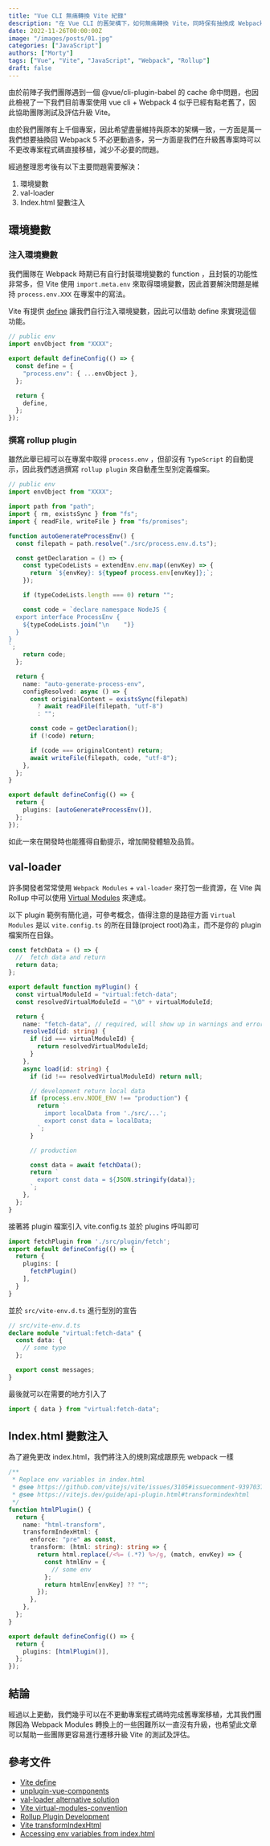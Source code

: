 ```yaml
---
title: "Vue CLI 無痛轉換 Vite 紀錄"
description: "在 Vue CLI 的舊架構下，如何無痛轉換 Vite，同時保有抽換成 Webpack 5 的彈性"
date: 2022-11-26T00:00:00Z
image: "/images/posts/01.jpg"
categories: ["JavaScript"]
authors: ["Morty"]
tags: ["Vue", "Vite", "JavaScript", "Webpack", "Rollup"]
draft: false
---
```


由於前陣子我們團隊遇到一個 @vue/cli-plugin-babel 的 cache 命中問題，也因此檢視了一下我們目前專案使用 vue cli + Webpack 4 似乎已經有點老舊了，因此協助團隊測試及評估升級 Vite。

由於我們團隊有上千個專案，因此希望盡量維持與原本的架構一致，一方面是萬一我們想要抽換回 Webpack 5 不必更動過多，另一方面是我們在升級舊專案時可以不更改專案程式碼直接移植，減少不必要的問題。

經過整理思考後有以下主要問題需要解決：

1. 環境變數
2. val-loader
3. Index.html 變數注入

## 環境變數

### 注入環境變數

我們團隊在 Webpack 時期已有自行封裝環境變數的 function ，且封裝的功能性非常多，但 Vite 使用 `import.meta.env` 來取得環境變數，因此首要解決問題是維持 `process.env.XXX` 在專案中的寫法。

Vite 有提供 [define](https://vitejs.dev/config/shared-options.html#define) 讓我們自行注入環境變數，因此可以借助 define 來實現這個功能。

```ts
// public env
import envObject from "XXXX";

export default defineConfig(() => {
  const define = {
    "process.env": { ...envObject },
  };

  return {
    define,
  };
});
```

### 撰寫 rollup plugin

雖然此舉已經可以在專案中取得 `process.env` ，但卻沒有 `TypeScript` 的自動提示，因此我們透過撰寫 `rollup plugin` 來自動產生型別定義檔案。

```ts
// public env
import envObject from "XXXX";

import path from "path";
import { rm, existsSync } from "fs";
import { readFile, writeFile } from "fs/promises";

function autoGenerateProcessEnv() {
  const filepath = path.resolve("./src/process.env.d.ts");

  const getDeclaration = () => {
    const typeCodeLists = extendEnv.env.map((envKey) => {
      return `${envKey}: ${typeof process.env[envKey]};`;
    });

    if (typeCodeLists.length === 0) return "";

    const code = `declare namespace NodeJS {
  export interface ProcessEnv {
    ${typeCodeLists.join("\n    ")}
  }
}
`;
    return code;
  };

  return {
    name: "auto-generate-process-env",
    configResolved: async () => {
      const originalContent = existsSync(filepath)
        ? await readFile(filepath, "utf-8")
        : "";

      const code = getDeclaration();
      if (!code) return;

      if (code === originalContent) return;
      await writeFile(filepath, code, "utf-8");
    },
  };
}

export default defineConfig(() => {
  return {
    plugins: [autoGenerateProcessEnv()],
  };
});
```

如此一來在開發時也能獲得自動提示，增加開發體驗及品質。

## val-loader

許多開發者常常使用 `Webpack Modules` + `val-loader` 來打包一些資源，在 Vite 與 Rollup 中可以使用 [Virtual Modules](https://vitejs.dev/guide/api-plugin.html#virtual-modules-convention) 來達成。

以下 plugin 範例有簡化過，可參考概念，值得注意的是路徑方面 `Virtual Modules` 是以 `vite.config.ts` 的所在目錄(project root)為主，而不是你的 plugin 檔案所在目錄。

```ts
const fetchData = () => {
  //  fetch data and return
  return data;
};

export default function myPlugin() {
  const virtualModuleId = "virtual:fetch-data";
  const resolvedVirtualModuleId = "\0" + virtualModuleId;

  return {
    name: "fetch-data", // required, will show up in warnings and errors
    resolveId(id: string) {
      if (id === virtualModuleId) {
        return resolvedVirtualModuleId;
      }
    },
    async load(id: string) {
      if (id !== resolvedVirtualModuleId) return null;

      // development return local data
      if (process.env.NODE_ENV !== "production") {
        return `
          import localData from './src/...';
          export const data = localData;
        `;
      }

      // production

      const data = await fetchData();
      return `
        export const data = ${JSON.stringify(data)};
      `;
    },
  };
}
```

接著將 plugin 檔案引入 vite.config.ts 並於 plugins 呼叫即可

```ts
import fetchPlugin from './src/plugin/fetch';
export default defineConfig(() => {
  return {
    plugins: [
      fetchPlugin()
    ],
  }
}
```

並於 `src/vite-env.d.ts` 進行型別的宣告

```ts
// src/vite-env.d.ts
declare module "virtual:fetch-data" {
  const data: {
    // some type
  };

  export const messages;
}
```

最後就可以在需要的地方引入了

```ts
import { data } from "virtual:fetch-data";
```

## Index.html 變數注入

為了避免更改 index.html，我們將注入的規則寫成跟原先 webpack 一樣

```ts
/**
 * Replace env variables in index.html
 * @see https://github.com/vitejs/vite/issues/3105#issuecomment-939703781
 * @see https://vitejs.dev/guide/api-plugin.html#transformindexhtml
 */
function htmlPlugin() {
  return {
    name: "html-transform",
    transformIndexHtml: {
      enforce: "pre" as const,
      transform: (html: string): string => {
        return html.replace(/<%= (.*?) %>/g, (match, envKey) => {
          const htmlEnv = {
            // some env
          };
          return htmlEnv[envKey] ?? "";
        });
      },
    },
  };
}

export default defineConfig(() => {
  return {
    plugins: [htmlPlugin()],
  };
});
```

## 結論

經過以上更動，我們幾乎可以在不更動專案程式碼時完成舊專案移植，尤其我們團隊因為 Webpack Modules 轉換上的一些困難所以一直沒有升級，也希望此文章可以幫助一些團隊更容易進行遷移升級 Vite 的測試及評估。

## 參考文件

- [Vite define](https://vitejs.dev/config/shared-options.html#define)
- [unplugin-vue-components](https://github.com/antfu/unplugin-vue-components)
- [val-loader alternative solution](https://github.com/vitejs/vite/discussions/9921)
- [Vite virtual-modules-convention](https://vitejs.dev/guide/api-plugin.html#virtual-modules-convention)
- [Rollup Plugin Development](https://rollupjs.org/guide/en/#a-simple-example)
- [Vite transformIndexHtml](https://vitejs.dev/guide/api-plugin.html#transformindexhtml)
- [Accessing env variables from index.html](https://github.com/vitejs/vite/issues/3105)
